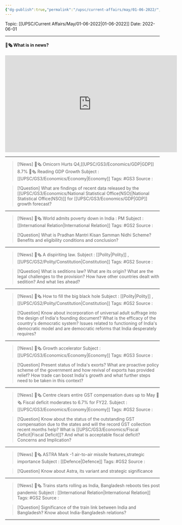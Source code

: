 ```yaml
---
{"dg-publish":true,"permalink":"/upsc/current-affairs/may/01-06-2022/","dgHomeLink":true,"dgPassFrontmatter":false}
---
```



Topic: [[UPSC/Current Affairs/May/01-06-2022|01-06-2022]]
Date: 2022-06-01

----
#### 📰🗞️ What is in news? 
 <iframe width="560" height="315" src="https://www.youtube-nocookie.com/embed/videoseries?list=PL1sgm5x8M9FBddLMD9ZAEEYl6HoSAbej1" title="YouTube video player" frameborder="0" allow="accelerometer; autoplay; clipboard-write; encrypted-media; gyroscope; picture-in-picture" allowfullscreen></iframe>

----
>[!News] 📰🗞️ Omicorn Hurts Q4,[[UPSC/GS3/Economics/GDP|GDP]] 8.7%  📰🗞️ Reading GDP Growth
>Subject : [[UPSC/GS3/Economics/Economy|Economy]]
>Tags: #GS3
>Source : 

>[!Question] What are findings of recent data released by the [[UPSC/GS3/Economics/National Statistical Office(NSO)|National Statistical Office(NSO)]] for [[UPSC/GS3/Economics/GDP|GDP]] growth forecast?  


---
>[!News] 📰🗞️ World admits poverty down in India : PM
>Subject : [[International Relation|International Relation]] 
>Tags: #GS2 
>Source : 

>[!Question] What is Pradhan Mantri Kisan Samman Nidhi Scheme? Benefits and eligibility conditions and conclusion?
>


----
>[!News] 📰🗞️ A dispiriting law. 
>Subject : [[Polity|Polity]] , [[UPSC/GS2/Polity/Constitution|Constitution]]
>Tags: #GS2 
>Source : 

>[!Question] What is seditions law? What are its origin? What are the legal challenges to the provision? How have other countries dealt with sedition? And what lies ahead? 



----
>[!News] 📰🗞️ How to fill the big black hole
>Subject : [[Polity|Polity]] , [[UPSC/GS2/Polity/Constitution|Constitution]]
>Tags: #GS2 
>Source : 

>[!Question] Know about incorporation of universal adult suffrage into the design of India's founding document?
>What is the efficacy of the country's democratic system? 
>Issues related to functioning of India's democratic model and are democratic reforms that India desperately requires? 


 

---
>[!News] 📰🗞️ Growth accelerator
>Subject : [[UPSC/GS3/Economics/Economy|Economy]]
>Tags: #GS3 
>Source : 

>[!Question] Present status of India's exorts?
>What are proactive policy scheme of the government and how revival of exports has provided relief?
>How trade can boost India's growth and what further steps need to be taken in this context? 

---
>[!News] 📰🗞️ Centre clears entire GST compensation dues up to May 📰🗞️ Fiscal deficit moderates to 6.7% for FY22.
>Subject : [[UPSC/GS3/Economics/Economy|Economy]]
>Tags: #GS2 
>Source : 

>[!Question] Know about the status of the outstanding GST compensation due to the states and will the record GST collection recent months help? 
>What is [[UPSC/GS3/Economics/Fiscal Deficit|Fiscal Deficit]]?
>And what is acceptable fiscal deficit? 
>Concerns and Implication? 
>



---
>[!News] 📰🗞️  ASTRA Mark -1 air-to-air missile features,strategic importance
>Subject : [[Defence|Defence]]
>Tags: #GS2 
>Source : 

>[!Question] Know about Astra, its variant and strategic significance


----
>[!News] 📰🗞️ Trains starts rolling as India, Bangladesh reboots ties post pandemic
>Subject : [[International Relation|International Relation]]
>Tags: #GS2 
>Source :

>[!Question] Significance of the train link between India and Bangladesh? Know about India-Bangladesh relations?




---

